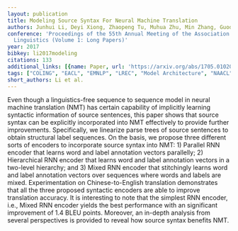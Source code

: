 ```yaml
---
layout: publication
title: Modeling Source Syntax For Neural Machine Translation
authors: Junhui Li, Deyi Xiong, Zhaopeng Tu, Muhua Zhu, Min Zhang, Guodong Zhou
conference: 'Proceedings of the 55th Annual Meeting of the Association for Computational
  Linguistics (Volume 1: Long Papers)'
year: 2017
bibkey: li2017modeling
citations: 133
additional_links: [{name: Paper, url: 'https://arxiv.org/abs/1705.01020'}]
tags: ["COLING", "EACL", "EMNLP", "LREC", "Model Architecture", "NAACL", "TACL"]
short_authors: Li et al.
---
```

Even though a linguistics-free sequence to sequence model in neural machine
translation (NMT) has certain capability of implicitly learning syntactic
information of source sentences, this paper shows that source syntax can be
explicitly incorporated into NMT effectively to provide further improvements.
Specifically, we linearize parse trees of source sentences to obtain structural
label sequences. On the basis, we propose three different sorts of encoders to
incorporate source syntax into NMT: 1) Parallel RNN encoder that learns word
and label annotation vectors parallelly; 2) Hierarchical RNN encoder that
learns word and label annotation vectors in a two-level hierarchy; and 3) Mixed
RNN encoder that stitchingly learns word and label annotation vectors over
sequences where words and labels are mixed. Experimentation on
Chinese-to-English translation demonstrates that all the three proposed
syntactic encoders are able to improve translation accuracy. It is interesting
to note that the simplest RNN encoder, i.e., Mixed RNN encoder yields the best
performance with an significant improvement of 1.4 BLEU points. Moreover, an
in-depth analysis from several perspectives is provided to reveal how source
syntax benefits NMT.